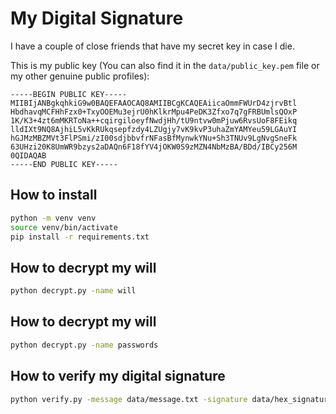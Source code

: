 # My Digital Signature
I have a couple of close friends that have my secret key in case I die.

This is my public key (You can also find it in the `data/public_key.pem` file or my other genuine public profiles):
```
-----BEGIN PUBLIC KEY-----
MIIBIjANBgkqhkiG9w0BAQEFAAOCAQ8AMIIBCgKCAQEAiicaOmmFWUrD4zjrvBtl
HbdhavqMCFHhFzx0+TxyOOEMu3ejrU0hKlkrMpu4PeDK3Zfxo7q7gFRBUmlsQOxP
1K/K3+4zt6mMKRToNa++cqirgiloeyfNwdjHh/tU9ntvw0mPjuw6RvsUoF8FEikq
lldIXt9NQ8AjhiL5vKkRUkqsepfzdy4LZUgjy7vK9kvP3uhaZmYAMYeu59LGAuYI
hGJMzMBZMVt3FlPSmi/zI00sdjbbvfrNFasBfMynwkYNu+Sh3TNUv9LgNvgSneFk
63UHzi20K8UmWR9bzys2aDAQn6F18fYV4jOKW0S9zMZN4NbMzBA/BDd/IBCy256M
0QIDAQAB
-----END PUBLIC KEY-----
```

## How to install
```bash
python -m venv venv
source venv/bin/activate
pip install -r requirements.txt
```

## How to decrypt my will
```bash
python decrypt.py -name will
```

## How to decrypt my will
```bash
python decrypt.py -name passwords
```

## How to verify my digital signature

```bash
python verify.py -message data/message.txt -signature data/hex_signature.txt
```


